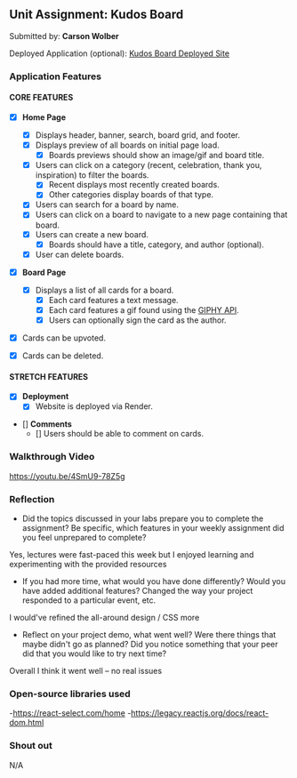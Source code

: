 ## Unit Assignment: Kudos Board

Submitted by: **Carson Wolber**

Deployed Application (optional): [Kudos Board Deployed Site](https://frontend-7uzz.onrender.com/)

### Application Features

#### CORE FEATURES

- [x] **Home Page**
  - [x] Displays header, banner, search, board grid, and footer.
  - [x] Displays preview of all boards on initial page load.
    - [x] Boards previews should show an image/gif and board title.
  - [x] Users can click on a category (recent, celebration, thank you, inspiration) to filter the boards.
    - [x] Recent displays most recently created boards.
    - [x] Other categories display boards of that type.
  - [x] Users can search for a board by name.
  - [x] Users can click on a board to navigate to a new page containing that board.
  - [x] Users can create a new board.
    - [x] Boards should have a title, category, and author (optional).
  - [x] User can delete boards.
  
- [x] **Board Page**
  - [x] Displays a list of all cards for a board.
    -  [x] Each card features a text message.
    -  [x] Each card features a gif found using the [GIPHY API](https://developers.giphy.com/docs/api/).
    -  [x] Users can optionally sign the card as the author.  
-   [x] Cards can be upvoted.
-   [x] Cards can be deleted.


#### STRETCH FEATURES

- [x] **Deployment**
  - [x] Website is deployed via Render.
- [] **Comments**
  - [] Users should be able to comment on cards.

### Walkthrough Video

https://youtu.be/4SmU9-78Z5g


### Reflection

* Did the topics discussed in your labs prepare you to complete the assignment? Be specific, which features in your weekly assignment did you feel unprepared to complete?

Yes, lectures were fast-paced this week but I enjoyed learning and experimenting with the provided resources

* If you had more time, what would you have done differently? Would you have added additional features? Changed the way your project responded to a particular event, etc.
  
I would've refined the all-around design / CSS more

* Reflect on your project demo, what went well? Were there things that maybe didn't go as planned? Did you notice something that your peer did that you would like to try next time?

Overall I think it went well – no real issues

### Open-source libraries used

-https://react-select.com/home
-https://legacy.reactjs.org/docs/react-dom.html

### Shout out

N/A
